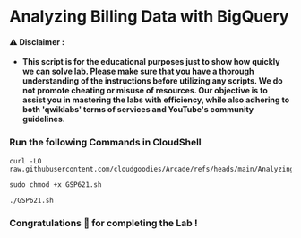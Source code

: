 #  Analyzing Billing Data with BigQuery


#### ⚠️ Disclaimer :
- **This script is for the educational purposes just to show how quickly we can solve lab. Please make sure that you have a thorough understanding of the instructions before utilizing any scripts. We do not promote cheating or  misuse of resources. Our objective is to assist you in mastering the labs with efficiency, while also adhering to both 'qwiklabs' terms of services and YouTube's community guidelines.**

### Run the following Commands in CloudShell 

```
curl -LO raw.githubusercontent.com/cloudgoodies/Arcade/refs/heads/main/Analyzing%20Billing%20Data%20with%20BigQuery/GSP621.sh

sudo chmod +x GSP621.sh

./GSP621.sh
```

### Congratulations 🎉 for completing the Lab !
